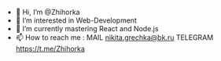 - 👋 Hi, I’m @Zhihorka
- 👀 I’m interested in Web-Development
- 🌱 I’m currently mastering React and Node.js
- 📫 How to reach me :
    MAIL
       nikita.grechka@bk.ru
    TELEGRAM
        https://t.me/Zhihorka



